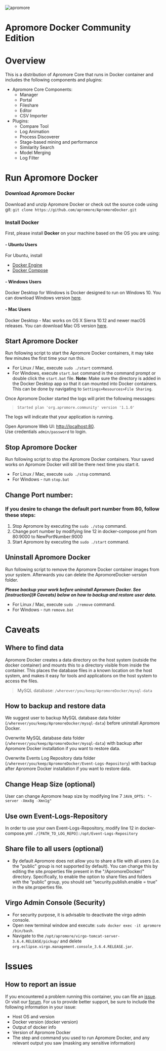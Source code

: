 ![apromore](http://apromore.org/wp-content/uploads/2019/11/Apromore-banner_narrow.png "apromore")

# Apromore Docker Community Edition

# Overview

This is a distribution of Apromore Core that runs in Docker container and includes the following components and plugins:

* Apromore Core Components:
  * Manager
  * Portal
  * Fileshare
  * Editor
  * CSV Importer
* Plugins:
  * Compare Tool
  * Log Animation
  * Process Discoverer
  * Stage-based mining and performance
  * Similarity Search
  * Model Merging
  * Log Filter

# Run Apromore Docker

### Download Apromore Docker
Download and unzip Apromore Docker or check out the source code using git: `git clone https://github.com/apromore/ApromoreDocker.git`

### Install Docker

First, please install **Docker** on your machine based on the OS you are using:

####  - Ubuntu Users
For Ubuntu, install
* [Docker Engine](https://docs.docker.com/install/linux/docker-ce/ubuntu/)
* [Docker Compose](https://docs.docker.com/compose/install/)

####  - Windows Users
Docker Desktop for Windows is Docker designed to run on Windows 10.
You can download Windows version [here](https://docs.docker.com/docker-for-windows/install/).

####  - Mac Users
Docker Desktop - Mac works on OS X Sierra 10.12 and newer macOS releases. You can download Mac OS version [here](https://docs.docker.com/docker-for-mac/install/).

 
## Start Apromore Docker
Run following script to start the Apromore Docker containers, it may take few minutes the first time your run this.  

* For Linux / Mac, execute `sudo ./start` command.
* For Windows, execute `start.bat` command in the command prompt or double click the `start.bat` file. **Note:** Make sure the directory is added in the Docker Desktop app so that it can mounted into Docker containers. This can be done by navigating to `Settings>Resources>File Sharing`. 
  

Once Apromore Docker started the logs will print the following messages:  
>`Started plan 'org.apromore.community' version '1.1.0'`  

The logs will indicate that your application is running.  

Open Apromore Web UI: [http://localhost:80](http://localhost:80).  
Use credentials `admin/password` to login.

## Stop Apromore Docker

Run following script to stop the Apromore Docker containers.  Your saved works on Apromore Docker will still be there next time you start it.  

* For Linux / Mac, execute `sudo ./stop` command.
* For Windows - run `stop.bat`  


## Change Port number:
### If you desire to change the default port number from 80, follow these steps:
1. Stop Apromore by executing the `sudo ./stop` command.
2. Change port number by modifying line 12 in docker-compose.yml from 80:9000 to NewPortNumber:9000
3. Start Apromore by executing the `sudo ./start` command.

## Uninstall Apromore Docker

Run following script to remove the Apromore Docker container images from your system.  Afterwards you can delete the ApromoreDocker-*version* folder.

***Please backup your work before uninstall Apromore Docker. See [instruction](# Caveats) below on how to backup and restore user data.***

* For Linux / Mac, execute `sudo ./remove` command. 
* For Windows - run `remove.bat`  
 

# Caveats

## Where to find data

Apromore Docker creates a data directory on the host system (outside the docker container) and mounts this to a directory visible from inside the container. This places the database files in a known location on the host system, and makes it easy for tools and applications on the host system to access the files.  

>MySQL database: `/wherever/you/keep/ApromoreDocker/mysql-data` 

## How to backup and restore data

We suggest user to backup MySQL database data folder (`/wherever/you/keep/ApromoreDocker/mysql-data`) before uninstall Apromore Docker.

Overwrite MySQL database data folder (`/wherever/you/keep/ApromoreDocker/mysql-data`) with backup after Apromore Docker installation if you want to restore data.

Overwrite Events Log Repository data folder (`/wherever/you/keep/ApromoreDocker/Event-Logs-Repository`) with backup after Apromore Docker installation if you want to restore data.

## Change Heap Size (optional)
User can change Apromore heap size by modifying line 7 `JAVA_OPTS: "-server -Xmx8g -Xmn1g"`

## Use own Event-Logs-Repository
In order to use your own Event-Logs-Repository, modify line 12 in docker-compose.yml `./[PATH_TO_LOG_REPO]:/opt/Event-Logs-Repository`
## Share file to all users (optional)

* By default Apromore does not allow you to share a file with all users (i.e. the "public" group is not supported by default). You can change this by editing the site.properties file present in the "/ApromoreDocker/" directory. Specifically, to enable the option to share files and folders with the “public” group, you should set “security.publish.enable = true” in the site.properties file.


## Virgo Admin Console (Security)
* For security purpose, it is advisable to deactivate the virgo admin console.
* Open new terminal window and execute:  `sudo docker exec -it apromore /bin/bash`.
* Navigate to the `/opt/apromore/virgo-tomcat-server-3.6.4.RELEASE/pickup/` and delete `org.eclipse.virgo.management.console_3.6.4.RELEASE.jar`.


# Issues

## How to report an issue

If you encountered a problem running this container, you can file an [issue](https://github.com/apromore/ApromoreDocker/issues). Or visit our [forum](https://forum.apromore.org/). For us to provide better support, be sure to include the following information in your issue:

* Host OS and version
* Docker version (docker version)
* Output of docker info
* Version of Apromore Docker
* The step and command you used to run Apromore Docker, and any relevant output you saw (masking any sensitive information)
